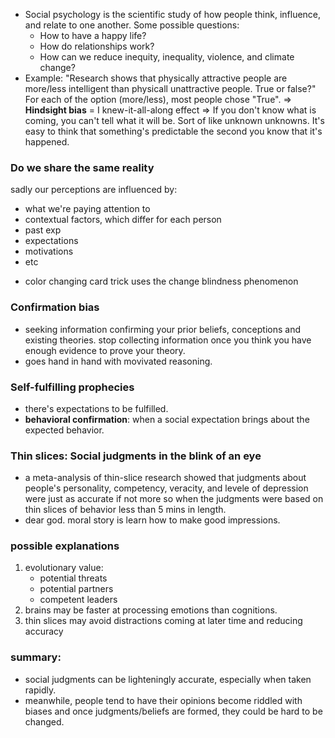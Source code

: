 - Social psychology is the scientific study of how people think, influence, and relate to one another. Some possible questions:
	- How to have a happy life?
	- How do relationships work?
	- How can we reduce inequity, inequality, violence, and climate change?
- Example: "Research shows that physically attractive people are more/less intelligent than physicall unattractive people. True or false?" For each of the option (more/less), most people chose "True".
=>  **Hindsight bias** = I knew-it-all-along effect
=> If you don't know what is coming, you can't tell what it will be. Sort of like unknown unknowns. It's easy to think that something's predictable the second you know that it's happened.
### Do we share the same reality
sadly our perceptions are influenced by:
* what we're paying attention to
* contextual factors, which differ for each person
* past exp
* expectations
* motivations
* etc
- color changing card trick uses the change blindness phenomenon
### Confirmation bias
- seeking information confirming your prior beliefs, conceptions and existing theories. stop collecting information once you think you have enough evidence to prove your theory.
- goes hand in hand with movivated reasoning.
### Self-fulfilling prophecies
- there's expectations to be fulfilled.
- **behavioral confirmation**: when a social expectation brings about the expected behavior.
### Thin slices: Social judgments in the blink of an eye
- a meta-analysis of thin-slice research showed that judgments about people's personality, competency, veracity, and levele of depression were just as accurate if not more so when the judgments were based on thin slices of behavior less than 5 mins in length.
- dear god. moral story is learn how to make good impressions.
### possible explanations
1. evolutionary value:
	* potential threats
	* potential partners
	* competent leaders
2. brains may be faster at processing emotions than cognitions.
3. thin slices may avoid distractions coming at later time and reducing accuracy
### summary:
- social judgments can be lighteningly accurate, especially when taken rapidly.
- meanwhile, people tend to have their opinions become riddled with biases and once judgments/beliefs are formed, they could be hard to be changed.
